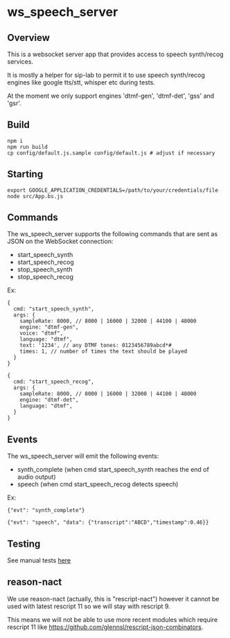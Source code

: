 # ws_speech_server

## Overview

This is a websocket server app that provides access to speech synth/recog services.

It is mostly a helper for sip-lab to permit it to use speech synth/recog engines like google tts/stt, whisper etc during tests.

At the moment we only support engines 'dtmf-gen', 'dtmf-det', 'gss' and 'gsr'.

## Build

```
npm i
npm run build
cp config/default.js.sample config/default.js # adjust if necessary
```

## Starting
```
export GOOGLE_APPLICATION_CREDENTIALS=/path/to/your/credentials/file
node src/App.bs.js
```

## Commands
The ws_speech_server supports the following commands that are sent as JSON on the WebSocket connection:
  - start_speech_synth
  - start_speech_recog
  - stop_speech_synth
  - stop_speech_recog

Ex:
```
{
  cmd: "start_speech_synth",
  args: {
    sampleRate: 8000, // 8000 | 16000 | 32000 | 44100 | 48000
    engine: "dtmf-gen",
    voice: "dtmf",
    language: "dtmf",
    text: '1234', // any DTMF tones: 0123456789abcd*#
    times: 1, // number of times the text should be played
  }
}

{
  cmd: "start_speech_recog",
  args: {
    sampleRate: 8000, // 8000 | 16000 | 32000 | 44100 | 48000
    engine: "dtmf-det",
    language: "dtmf",
  }
}
```

## Events

The ws_speech_server will emit the following events:

  - synth_complete (when cmd start_speech_synth reaches the end of audio output)
  - speech (when cmd start_speech_recog detects speech)

Ex:
```
{"evt": "synth_complete"}

{"evt": "speech", "data": {"transcript":"ABCD","timestamp":0.46}}
```

## Testing

See manual tests [here](https://github.com/MayamaTakeshi/ws_speech_server/tree/main/tests/manual)

## reason-nact

We use reason-nact (actually, this is "rescript-nact") however it cannot be used with latest rescript 11 so we will stay with rescript 9.

This means we will not be able to use more recent modules which require rescript 11 like https://github.com/glennsl/rescript-json-combinators.


